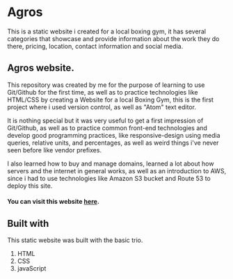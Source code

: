 # Agros

This is a static website i created for a local boxing gym, it has several categories that showcase and provide information about the work they do there, pricing,
location, contact information and social media.

## Agros website.

This repository was created by me for the purpose of learning to use Git/Github for the first time, as well as to practice technologies like HTML/CSS by creating a Website for a local Boxing Gym, this is the first project where i used version control, as well as "Atom" text editor.

It is nothing special but it was very useful to get a first impression of Git/Github, as well as to practice common front-end technologies and develop good programming practices, like responsive-design using media queries, relative units, and percentages, as well as weird things i've never seen before like vendor prefixes.

I also learned how to buy and manage domains, learned a lot about how servers and the internet in general works, as well as an introduction to AWS, since i had to use technologies like Amazon S3
bucket and Route 53 to deploy this site.

#### You can visit this website [here](www.agrosgym.team).



## Built with
This static website was built with the basic trio.
1. HTML
2. CSS
3. javaScript


